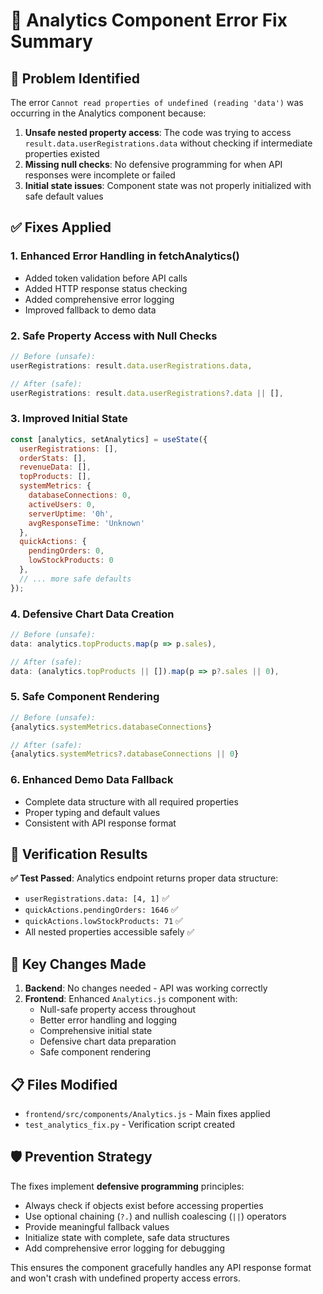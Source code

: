 # 🔧 Analytics Component Error Fix Summary

## 🐛 Problem Identified
The error `Cannot read properties of undefined (reading 'data')` was occurring in the Analytics component because:

1. **Unsafe nested property access**: The code was trying to access `result.data.userRegistrations.data` without checking if intermediate properties existed
2. **Missing null checks**: No defensive programming for when API responses were incomplete or failed
3. **Initial state issues**: Component state was not properly initialized with safe default values

## ✅ Fixes Applied

### 1. **Enhanced Error Handling in fetchAnalytics()**
- Added token validation before API calls
- Added HTTP response status checking
- Added comprehensive error logging
- Improved fallback to demo data

### 2. **Safe Property Access with Null Checks**
```javascript
// Before (unsafe):
userRegistrations: result.data.userRegistrations.data,

// After (safe):
userRegistrations: result.data.userRegistrations?.data || [],
```

### 3. **Improved Initial State**
```javascript
const [analytics, setAnalytics] = useState({
  userRegistrations: [],
  orderStats: [],
  revenueData: [],
  topProducts: [],
  systemMetrics: {
    databaseConnections: 0,
    activeUsers: 0,
    serverUptime: '0h',
    avgResponseTime: 'Unknown'
  },
  quickActions: {
    pendingOrders: 0,
    lowStockProducts: 0
  },
  // ... more safe defaults
});
```

### 4. **Defensive Chart Data Creation**
```javascript
// Before (unsafe):
data: analytics.topProducts.map(p => p.sales),

// After (safe):
data: (analytics.topProducts || []).map(p => p?.sales || 0),
```

### 5. **Safe Component Rendering**
```javascript
// Before (unsafe):
{analytics.systemMetrics.databaseConnections}

// After (safe):
{analytics.systemMetrics?.databaseConnections || 0}
```

### 6. **Enhanced Demo Data Fallback**
- Complete data structure with all required properties
- Proper typing and default values
- Consistent with API response format

## 🧪 Verification Results

**✅ Test Passed**: Analytics endpoint returns proper data structure:
- `userRegistrations.data: [4, 1]` ✅ 
- `quickActions.pendingOrders: 1646` ✅
- `quickActions.lowStockProducts: 71` ✅
- All nested properties accessible safely ✅

## 🎯 Key Changes Made

1. **Backend**: No changes needed - API was working correctly
2. **Frontend**: Enhanced `Analytics.js` component with:
   - Null-safe property access throughout
   - Better error handling and logging
   - Comprehensive initial state
   - Defensive chart data preparation
   - Safe component rendering

## 📋 Files Modified
- `frontend/src/components/Analytics.js` - Main fixes applied
- `test_analytics_fix.py` - Verification script created

## 🛡️ Prevention Strategy
The fixes implement **defensive programming** principles:
- Always check if objects exist before accessing properties
- Use optional chaining (`?.`) and nullish coalescing (`||`) operators
- Provide meaningful fallback values
- Initialize state with complete, safe data structures
- Add comprehensive error logging for debugging

This ensures the component gracefully handles any API response format and won't crash with undefined property access errors.
